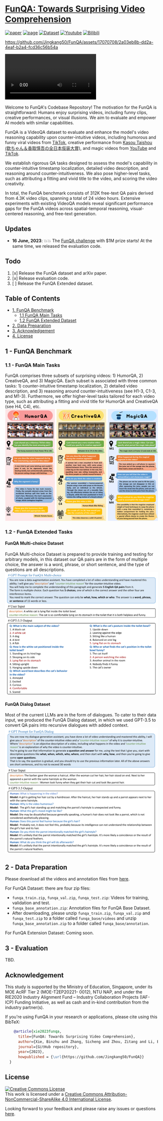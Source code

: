 # [FunQA: Towards Surprising Video Comprehension](https://funqa-benchmark.github.io/)


[![paper](https://img.shields.io/badge/cs.CV-2306.14899-b31b1b?logo=arxiv&logoColor=red)](https://arxiv.org/abs/2306.14899)
[![page](https://img.shields.io/badge/Project_Page-FunQA-orange)](https://funqa-benchmark.github.io/)
[![Dataset](https://img.shields.io/badge/Dataset-Download-blue)](https://drive.google.com/drive/folders/1hUjV7z_RDnGwhux663yG8-QD7WyyMnEB?usp=sharing) 
[![Youtube](https://badges.aleen42.com/src/youtube.svg)](https://youtu.be/Uh6A4h-Nm78)
[![Bilibili](https://img.shields.io/badge/Bilibili-Watch-pink)](https://www.bilibili.com/video/BV1Ch411N7bD/?share_source=copy_web&vd_source=dbe610f9a7910f3eae7ae2bf5aa6a8e2)
</br>



https://github.com/Jingkang50/FunQA/assets/17070708/2a03eb8b-dd2a-4eaf-b2a4-fcd36c56b54a

<video controls>
  <source src="[https://github.com/Jingkang50/FunQA/assets/17070708/2a03eb8b-dd2a-4eaf-b2a4-fcd36c56b54a](https://github.com/Jingkang50/FunQA/assets/17070708/2a03eb8b-dd2a-4eaf-b2a4-fcd36c56b54a)" type="video/mp4">
Your browser does not support the video tag.
</video>

Welcome to FunQA's Codebase Repository!
The motivation for the FunQA is straightforward: Humans enjoy surprising videos, including funny clips, creative performances, or visual illusions. We aim to evaluate and empower AI models with similar capabilities.

FunQA is a VideoQA dataset to evaluate and enhance the model's video reasoning capability upon counter-intuitive videos, including humorous and funny viral videos from [TikTok](https://www.tiktok.com/@funnyvideosvf?is_from_webapp=1&sender_device=pc), creative performance from [Kasou Taishou (欽ちゃん＆香取慎吾の全日本仮装大賞)](https://en.wikipedia.org/wiki/Kasou_Taishou), and magic videos from [YouTube](https://www.youtube.com/playlist?list=PLnlST2lBA34vHH_8rNvTFYvJ7e5IT0pHm) and [TikTok](https://www.tiktok.com/@magicsingh?is_from_webapp=1&sender_device=pc).

We establish rigorous QA tasks designed to assess the model's capability in counter-intuitive timestamp localization, detailed video description, and reasoning around counter-intuitiveness. We also pose higher-level tasks, such as attributing a fitting and vivid title to the video, and scoring the video creativity.

In total, the FunQA benchmark consists of 312K free-text QA pairs derived from 4.3K video clips, spanning a total of 24 video hours.
Extensive experiments with existing VideoQA models reveal significant performance gaps for the FunQA videos across spatial-temporal reasoning, visual-centered reasoning, and free-text generation.

## Updates
- **16 June, 2023**: :boom::boom: The [FunQA challenge](https://iacc.pazhoulab-huangpu.com/contestdetail?id=64af50154a0ed647faca623a&award=1,000,000) with $1M prize starts! At the same time, we released the evaluation code.

  
## Todo

1. [x] Release the FunQA dataset and arXiv paper.
2. [x] Release evaluation code.
3. [ ] Release the FunQA Extended dataset.

## Table of Contents

- [1. FunQA Benchmark](#1---funqa-benchmark)
    * [1.1 FunQA Main Tasks](#11---funqa-main-tasks)
    * [1.2 FunQA Extended Dataset](#12---funqa-extended-tasks)
- [2. Data Preparation](#2---data-preparation)
- [3. Acknowledgement](#acknowledgement)
- [4. License](#license)

## 1 - FunQA Benchmark

### 1.1 - FunQA Main Tasks
FunQA comprises three subsets of surprising videos: 1) HumorQA, 2) CreativeQA, and 3) MagicQA. Each subset is associated with three common tasks: 1) counter-intuitive timestamp localization, 2) detailed video description, and 3) reasoning around counter-intuitiveness (see H1-3, C1-3, and M1-3). Furthermore, we offer higher-level tasks tailored for each video type, such as attributing a fitting and vivid title for HumorQA and CreativeQA (see H4, C4), etc.
![img.png](img/main.png)

### 1.2 - FunQA Extended Tasks

#### FunQA Multi-choice Dataset
FunQA Multi-choice Dataset is prepared to provide training and testing for arbitrary models, in this dataset our QA pairs are in the form of multiple choice, the answer is a word, phrase, or short sentence, and the type of questions are all descriptions.
![FunQA_MC.png](img/FunQA_MC.png)

#### FunQA Dialog Dataset

Most of the current LLMs are in the form of dialogues. To cater to their data input, we produced the FunQA Dialog dataset, in which we used GPT-3.5 to convert QA pairs into recursive dialogues with added context.
![img_1.png](img/FunQA_dia.png)


## 2 - Data Preparation

Please download all the videos and annotation files from [here](https://drive.google.com/drive/folders/1hUjV7z_RDnGwhux663yG8-QD7WyyMnEB?usp=sharing).

For FunQA Dataset: there are four zip files:

- `funqa_train.zip`, `funqa_val.zip`, `funqa_test.zip`: Videos for training, validation and test.
- `funqa_base_annotation.zip`: Annotation files for FunQA Base Dataset.
-  After downloading, please unzip `funqa_train.zip`, `funqa_val.zip` and `funqa_test.zip` to a folder called
  `funqa_base/videos` and unzip `funqa_base_annotation.zip` to a folder called `funqa_base/annotation`.

For FunQA Extension Dataset: Coming soon.

## 3 - Evaluation
TBD. 

## Acknowledgement

This study is supported by the Ministry of Education, Singapore, under its MOE AcRF Tier 2 (MOE-T2EP20221- 0012), NTU
NAP, and under the RIE2020 Industry Alignment Fund – Industry Collaboration Projects (IAF-ICP) Funding Initiative, as
well as cash and in-kind contribution from the industry partner(s).

If you're using FunQA in your research or applications, please cite using this BibTeX:
```bibtex
    @article{xie2023funqa,
      title={FunQA: Towards Surprising Video Comprehension},
      author={Xie, Binzhu and Zhang, Sicheng and Zhou, Zitang and Li, Bo and Zhang, Yuanhan and Hessel, Jack and Yang, Jingkang and Liu, Ziwei},
      journal={GitHub repository},
      year={2023},
      howpublished = {\url{https://github.com/Jingkang50/FunQA}}
  }
```

## License
<a rel="license" href="http://creativecommons.org/licenses/by-nc-sa/4.0/"><img alt="Creative Commons License" style="border-width:0" src="https://i.creativecommons.org/l/by-nc-sa/4.0/80x15.png" /></a><br />This work is licensed under a <a rel="license" href="http://creativecommons.org/licenses/by-nc-sa/4.0/">Creative Commons Attribution-NonCommercial-ShareAlike 4.0 International License</a>.


Looking forward to your feedback and please raise any issues or questions [here](https://github.com/Jingkang50/FunQA/issues). 

